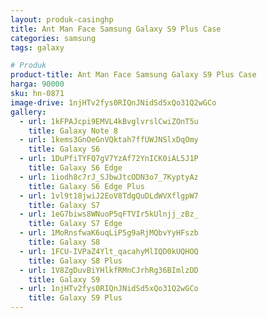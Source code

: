 ```yaml
---
layout: produk-casinghp
title: Ant Man Face Samsung Galaxy S9 Plus Case
categories: samsung
tags: galaxy

# Produk
product-title: Ant Man Face Samsung Galaxy S9 Plus Case
harga: 90000
sku: hn-0871
image-drive: 1njHTv2fys0RIQnJNidSd5xQo31Q2wGCo
gallery:
  - url: 1kFPAJcpi9EMVL4kBvglvrslCwiZOnT5u
    title: Galaxy Note 8
  - url: 1kems3GnOeGnVQktah7ffUWJNSlxDqOmy
    title: Galaxy S6
  - url: 1DuPfiTYFQ7gV7YzAf72YnICK0iAL5J1P
    title: Galaxy S6 Edge
  - url: 1iodh8c7rJ_SJbwJtcODN3o7_7KyptyAz
    title: Galaxy S6 Edge Plus
  - url: 1vl9t18jwiJ2EoV8TdgQuDLdWVXflgpW7
    title: Galaxy S7
  - url: 1eG7biws8WNuoP5qFTVIr5kUlnjj_zBz_
    title: Galaxy S7 Edge
  - url: 1MoRnsfwaK6uqLiP5g9aRjMQbvYyHFszb
    title: Galaxy S8
  - url: 1FCU-IVPaZ4Ylt_qacahyMlIQD0kUQHOQ
    title: Galaxy S8 Plus
  - url: 1V8ZgDuvBiYHlkfRMnCJrhRg36BImlzDD
    title: Galaxy S9
  - url: 1njHTv2fys0RIQnJNidSd5xQo31Q2wGCo
    title: Galaxy S9 Plus
---
```

